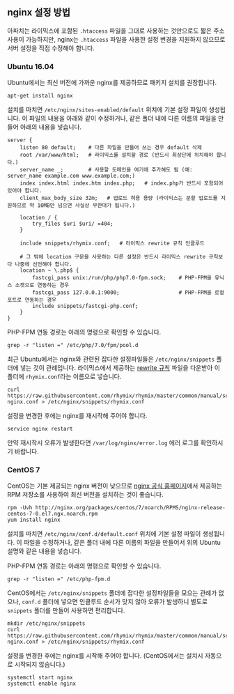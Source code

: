 nginx 설정 방법
---------------

아파치는 라이믹스에 포함된 `.htaccess` 파일을 그대로 사용하는 것만으로도 짧은 주소 사용이 가능하지만,
nginx는 `.htaccess` 파일을 사용한 설정 변경을 지원하지 않으므로 서버 설정을 직접 수정해야 합니다.

### Ubuntu 16.04

Ubuntu에서는 최신 버전에 가까운 nginx를 제공하므로 패키지 설치를 권장합니다.

    apt-get install nginx

설치를 마치면 `/etc/nginx/sites-enabled/default` 위치에 기본 설정 파일이 생성됩니다.
이 파일의 내용을 아래와 같이 수정하거나, 같은 폴더 내에 다른 이름의 파일을 만들어 아래의 내용을 넣습니다.

    server {
        listen 80 default;    # 다른 파일을 만들어 쓰는 경우 default 삭제
        root /var/www/html;   # 라이믹스를 설치할 경로 (반드시 최상단에 위치해야 합니다.)
        server_name _;        # 사용할 도메인을 여기에 추가해도 됨 (예: server_name example.com www.example.com;)
        index index.html index.htm index.php;   # index.php가 반드시 포함되어 있어야 합니다.
        client_max_body_size 32m;   # 업로드 허용 용량 (라이믹스는 분할 업로드를 지원하므로 약 10MB만 넘으면 사실상 무한대가 됩니다.)
        
        location / {
            try_files $uri $uri/ =404;
        }
        
        include snippets/rhymix.conf;   # 라이믹스 rewrite 규칙 인클루드
        
        # 그 밖에 location 구문을 사용하는 다른 설정은 반드시 라이믹스 rewrite 규칙보다 나중에 선언해야 합니다.
        location ~ \.php$ {
            fastcgi_pass unix:/run/php/php7.0-fpm.sock;    # PHP-FPM을 유닉스 소켓으로 연동하는 경우
            fastcgi_pass 127.0.0.1:9000;                   # PHP-FPM을 로컬 포트로 연동하는 경우
            include snippets/fastcgi-php.conf;
        }
    }

PHP-FPM 연동 경로는 아래의 명령으로 확인할 수 있습니다.

    grep -r "listen =" /etc/php/7.0/fpm/pool.d

최근 Ubuntu에서는 nginx와 관련된 잡다한 설정파일들은 `/etc/nginx/snippets` 폴더에 넣는 것이 관례입니다.
라이믹스에서 제공하는 [rewrite 규칙](https://github.com/rhymix/rhymix/blob/master/common/manual/server_config/rhymix-nginx.conf) 파일을 다운받아
이 폴더에 `rhymix.conf`라는 이름으로 넣습니다.

    curl https://raw.githubusercontent.com/rhymix/rhymix/master/common/manual/server_config/rhymix-nginx.conf > /etc/nginx/snippets/rhymix.conf

설정을 변경한 후에는 nginx를 재시작해 주어야 합니다.

    service nginx restart

만약 재시작시 오류가 발생한다면 `/var/log/nginx/error.log` 에러 로그를 확인하시기 바랍니다.

### CentOS 7

CentOS는 기본 제공되는 nginx 버전이 낮으므로 [nginx 공식 홈페이지](https://nginx.org/en/linux_packages.html)에서 제공하는
RPM 저장소를 사용하여 최신 버전을 설치하는 것이 좋습니다.

    rpm -Uvh http://nginx.org/packages/centos/7/noarch/RPMS/nginx-release-centos-7-0.el7.ngx.noarch.rpm
    yum install nginx

설치를 마치면 `/etc/nginx/conf.d/default.conf` 위치에 기본 설정 파일이 생성됩니다.
이 파일을 수정하거나, 같은 폴더 내에 다른 이름의 파일을 만들어서
위의 Ubuntu 설명와 같은 내용을 넣습니다.

PHP-FPM 연동 경로는 아래의 명령으로 확인할 수 있습니다.

    grep -r "listen =" /etc/php-fpm.d

CentOS에서는 `/etc/nginx/snippets` 폴더에 잡다한 설정파일들을 모으는 관례가 없으나,
`conf.d` 폴더에 넣으면 인클루드 순서가 맞지 않아 오류가 발생하니 별도로 `snippets` 폴더를 만들어 사용하면 편리합니다.

    mkdir /etc/nginx/snippets
    curl https://raw.githubusercontent.com/rhymix/rhymix/master/common/manual/server_config/rhymix-nginx.conf > /etc/nginx/snippets/rhymix.conf

설정을 변경한 후에는 nginx를 시작해 주어야 합니다. (CentOS에서는 설치시 자동으로 시작되지 않습니다.)

    systemctl start nginx
    systemctl enable nginx
